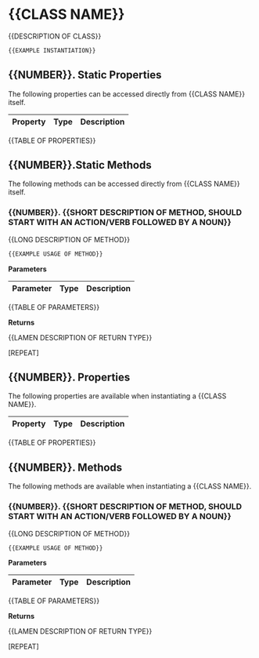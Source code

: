 # {{CLASS NAME}}

{{DESCRIPTION OF CLASS}}

```typescript
{{EXAMPLE INSTANTIATION}}
```

## {{NUMBER}}. Static Properties

The following properties can be accessed directly from {{CLASS NAME}} itself.

| Property | Type | Description |
|----------|------|-------------|
{{TABLE OF PROPERTIES}}

## {{NUMBER}}.Static Methods

The following methods can be accessed directly from {{CLASS NAME}} itself.

### {{NUMBER}}. {{SHORT DESCRIPTION OF METHOD, SHOULD START WITH AN ACTION/VERB FOLLOWED BY A NOUN}}

{{LONG DESCRIPTION OF METHOD}}

```typescript
{{EXAMPLE USAGE OF METHOD}}
```

**Parameters**

| Parameter | Type | Description |
|----------|------|-------------|
{{TABLE OF PARAMETERS}}

**Returns**

{{LAMEN DESCRIPTION OF RETURN TYPE}}

[REPEAT]

## {{NUMBER}}. Properties

The following properties are available when instantiating a {{CLASS NAME}}.

| Property | Type | Description |
|----------|------|-------------|
{{TABLE OF PROPERTIES}}

## {{NUMBER}}. Methods

The following methods are available when instantiating a {{CLASS NAME}}.

### {{NUMBER}}. {{SHORT DESCRIPTION OF METHOD, SHOULD START WITH AN ACTION/VERB FOLLOWED BY A NOUN}}

{{LONG DESCRIPTION OF METHOD}}

```typescript
{{EXAMPLE USAGE OF METHOD}}
```

**Parameters**

| Parameter | Type | Description |
|----------|------|-------------|
{{TABLE OF PARAMETERS}}

**Returns**

{{LAMEN DESCRIPTION OF RETURN TYPE}}

[REPEAT]
